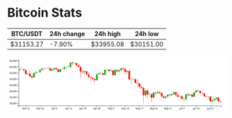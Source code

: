 # Bitcoin Stats

BTC/USDT|24h change|24h high|24h low|
|---|---|---|---|
|$31153.27|-7.90%|$33955.08|$30151.00|

<img src="./chart.svg">
